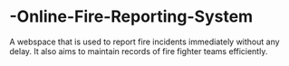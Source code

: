 # -Online-Fire-Reporting-System


A webspace that is used to report fire incidents immediately without any delay. 
It also aims to maintain records of fire fighter teams efficiently.
